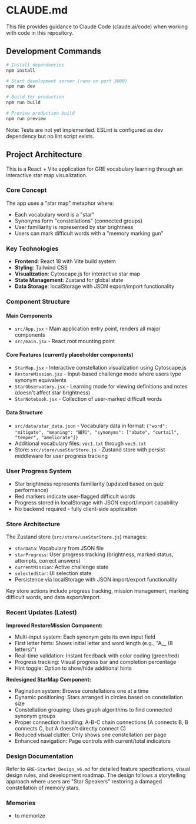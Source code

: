 # CLAUDE.md

This file provides guidance to Claude Code (claude.ai/code) when working with code in this repository.

## Development Commands

```bash
# Install dependencies
npm install

# Start development server (runs on port 3000)
npm run dev

# Build for production
npm run build

# Preview production build
npm run preview
```

Note: Tests are not yet implemented. ESLint is configured as dev dependency but no lint script exists.

## Project Architecture

This is a React + Vite application for GRE vocabulary learning through an interactive star map visualization.

### Core Concept
The app uses a "star map" metaphor where:
- Each vocabulary word is a "star" 
- Synonyms form "constellations" (connected groups)
- User familiarity is represented by star brightness
- Users can mark difficult words with a "memory marking gun"

### Key Technologies
- **Frontend**: React 18 with Vite build system
- **Styling**: Tailwind CSS
- **Visualization**: Cytoscape.js for interactive star map
- **State Management**: Zustand for global state
- **Data Storage**: localStorage with JSON export/import functionality

### Component Structure

#### Main Components
- `src/App.jsx` - Main application entry point, renders all major components
- `src/main.jsx` - React root mounting point

#### Core Features (currently placeholder components)
- `StarMap.jsx` - Interactive constellation visualization using Cytoscape.js
- `RestoreMission.jsx` - Input-based challenge mode where users type synonym equivalents
- `StarObservatory.jsx` - Learning mode for viewing definitions and notes (doesn't affect star brightness)
- `StarNotebook.jsx` - Collection of user-marked difficult words

#### Data Structure
- `src/data/star_data.json` - Vocabulary data in format: `{"word": "mitigate", "meaning": "緩和", "synonyms": ["abate", "curtail", "temper", "ameliorate"]}`
- Additional vocabulary files: `voc1.txt` through `voc5.txt`
- Store: `src/store/useStarStore.js` - Zustand store with persist middleware for user progress tracking

### User Progress System
- Star brightness represents familiarity (updated based on quiz performance)
- Red markers indicate user-flagged difficult words
- Progress stored in localStorage with JSON export/import capability
- No backend required - fully client-side application

### Store Architecture
The Zustand store (`src/store/useStarStore.js`) manages:
- `starData`: Vocabulary from JSON file
- `starProgress`: User progress tracking (brightness, marked status, attempts, correct answers)
- `currentMission`: Active challenge state
- `selectedStar`: UI selection state
- Persistence via localStorage with JSON import/export functionality

Key store actions include progress tracking, mission management, marking difficult words, and data export/import.

### Recent Updates (Latest)

**Improved RestoreMission Component:**
- Multi-input system: Each synonym gets its own input field
- First letter hints: Shows initial letter and word length (e.g., "A__ (8 letters)")
- Real-time validation: Instant feedback with color coding (green/red)
- Progress tracking: Visual progress bar and completion percentage
- Hint toggle: Option to show/hide additional hints

**Redesigned StarMap Component:**
- Pagination system: Browse constellations one at a time
- Dynamic positioning: Stars arranged in circles based on constellation size
- Constellation grouping: Uses graph algorithms to find connected synonym groups
- Proper connection handling: A-B-C chain connections (A connects B, B connects C, but A doesn't directly connect C)
- Reduced visual clutter: Only shows one constellation per page
- Enhanced navigation: Page controls with current/total indicators

### Design Documentation
Refer to `GRE-StarNet_Design_v6.md` for detailed feature specifications, visual design rules, and development roadmap. The design follows a storytelling approach where users are "Star Speakers" restoring a damaged constellation of memory stars.

### Memories
- to memorize